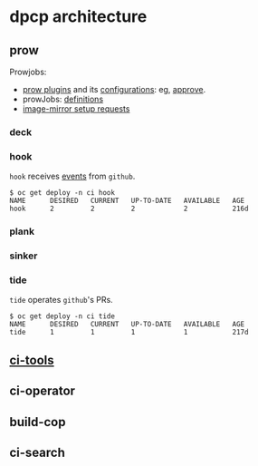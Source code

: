 # dpcp architecture

## prow

Prowjobs:

* [prow plugins](https://deck-ci.svc.ci.openshift.org/plugins) and its [configurations](https://github.com/openshift/release/blob/master/cluster/ci/config/prow/plugins.yaml): eg, [approve](https://github.com/kubernetes/test-infra/blob/master/prow/plugins/approve/approvers/README.md).
* prowJobs: [definitions](https://github.com/openshift/release/tree/master/ci-operator/jobs)
* [image-mirror setup requests](https://coreos.slack.com/archives/GB7NB0CUC/p1558533720293300)

### deck
### hook

`hook` receives [events](https://developer.github.com/webhooks/) from `github`.

```
$ oc get deploy -n ci hook
NAME      DESIRED   CURRENT   UP-TO-DATE   AVAILABLE   AGE
hook      2         2         2            2           216d
```

### plank
### sinker
### tide

`tide` operates `github`'s PRs.

```
$ oc get deploy -n ci tide
NAME      DESIRED   CURRENT   UP-TO-DATE   AVAILABLE   AGE
tide      1         1         1            1           217d
```

## [ci-tools](https://github.com/openshift/ci-tools)
## ci-operator
## build-cop
## ci-search